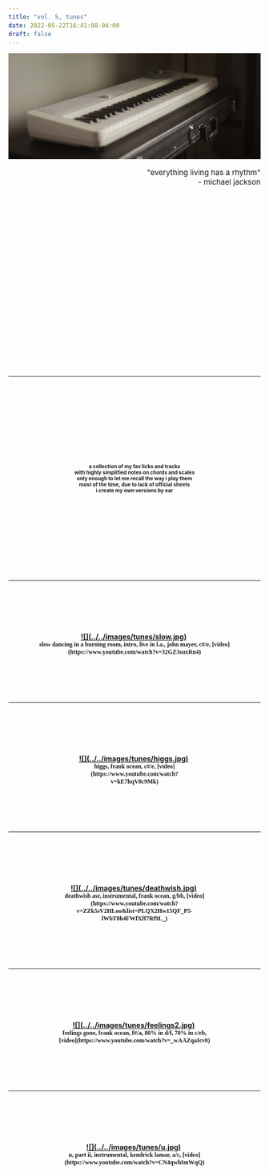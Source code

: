 ```yaml
---
title: "vol. 5, tunes"
date: 2022-05-22T16:41:08-04:00
draft: false
---
```


![](../../images/tunes/cover.jpg)

<div style='font-size: 15px' align='right'>
    "everything living has a rhythm"<br>
	 - michael jackson
</div>
<a id="menu"></a>

<!--more-->

<img vspace="180">
<!-- https://image.pi7.org/combine-multiple-images -->
<!-- https://chordpic.com/zh -->

---
<!-- intro -->

<img vspace="60">
<div align='center'><div style='width:96%;'>
<div style='font-size: 10px' align='center'>
    <br> <br> <br>
    <b>
    a collection of my fav licks and tracks <br>
    with highly simplified notes on chords and scales <br>
    only enough to let me recall the way i play them <br>
    most of the time, due to lack of official sheets <br>
    i create my own versions by ear <br>
    <br> <br> <br>
</div>
</div></div>
<img vspace="60">


---
<!-- slow -->
<!-- https://www.youtube.com/watch?v=RLH0FTBRuyo -->

<img vspace="30">
<div align='center'><div style='width:96%;'>
    <a href="#" data-featherlight="../../images/tunes/slow.jpg">
        ![](../../images/tunes/slow.jpg)</a>
<img vspace="20">
<div style='font-size: 12px; font-family: didot, serif' align='center'>
    <b>
    slow dancing in a burning room, intro, live in l.a., john mayer, c#/e, [video](https://www.youtube.com/watch?v=32GZ3suxRn4) <br>
    <br>
</div>
</div></div>
<img vspace="30">

---
<!-- higgs -->
<img vspace="30">
<div align='center'><div style='width:48%;'>
    <a href="#" data-featherlight="../../images/tunes/higgs.jpg">
        ![](../../images/tunes/higgs.jpg)</a>
<img vspace="20">
<div style='font-size: 12px; font-family: didot, serif' align='center'>
    <b>
    higgs, frank ocean, c#/e, [video](https://www.youtube.com/watch?v=kE7hqV8c9Mk) <br>
    <br>
</div>
</div></div>
<img vspace="30">



---
<!-- deathwish -->
<img vspace="30">
<div align='center'><div style='width:72%;'>
    <a href="#" data-featherlight="../../images/tunes/deathwish.jpg">
        ![](../../images/tunes/deathwish.jpg)</a>
<img vspace="20">
<div style='font-size: 12px; font-family: didot, serif' align='center'>
    <b>
    deathwish asr, instrumental, frank ocean, g/bb, [video](https://www.youtube.com/watch?v=ZZk5sV2HLoo&list=PLQX2Hw15QF_P5-lWbT8h4FWfXff7Rf9L_) <br>
    <br>
</div>
</div></div>
<img vspace="30">

---
<!-- feelings gone -->
<img vspace="30">
<div align='center'><div style='width:60%;'>
    <a href="#" data-featherlight="../../images/tunes/feelings2.jpg">
        ![](../../images/tunes/feelings2.jpg)</a>
<img vspace="20">
<div style='font-size: 12px; font-family: didot, serif' align='center'>
    <b>
    feelings gone, frank ocean, f#/a, 80% in d/f, 70% in c/eb, [video](https://www.youtube.com/watch?v=_wAAZqaIcv0) <br>
    <br>
</div>
</div></div>
<img vspace="30">

---
<!-- u instru -->
<img vspace="30">
<div align='center'><div style='width:60%;'>
    <a href="#" data-featherlight="../../images/tunes/u.jpg">
        ![](../../images/tunes/u.jpg)</a>
<img vspace="20">
<div style='font-size: 12px; font-family: didot, serif' align='center'>
    <b>
    u, part ii, instrumental, kendrick lamar, a/c, [video](https://www.youtube.com/watch?v=CN4qwhImWqQ) <br>
    <br>
</div>
</div></div>
<img vspace="30">

<img vspace="180">